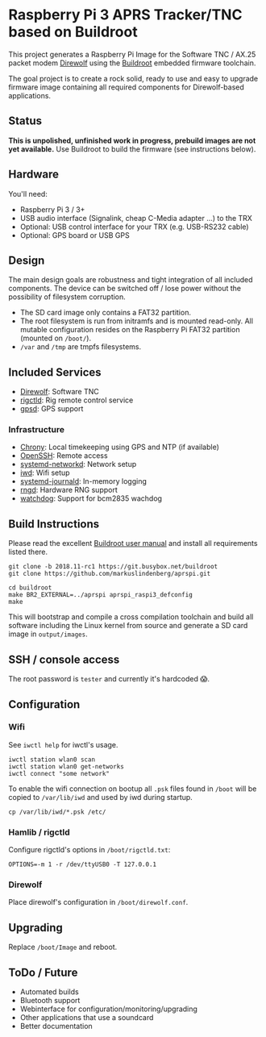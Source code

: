 #  Raspberry Pi 3 APRS Tracker/TNC based on Buildroot

This project generates a Raspberry Pi Image for the Software 
TNC / AX.25 packet modem [Direwolf](https://github.com/wb2osz/direwolf/) using the [Buildroot](https://buildroot.org/) embedded firmware toolchain.

The goal project is to create a rock solid, ready to use and easy to upgrade firmware image containing all required components for Direwolf-based applications.

## Status

**This is unpolished, unfinished work in progress, prebuild images are not yet available.** Use Buildroot to build the firmware (see instructions below).

## Hardware

You'll need:

* Raspberry Pi 3 / 3+
* USB audio interface (Signalink, cheap C-Media adapter ...) to the TRX
* Optional: USB control interface for your TRX (e.g. USB-RS232 cable)
* Optional: GPS board or USB GPS

## Design

The main design goals are robustness and tight integration of all included components. The device can be switched off / lose power without the possibility of filesystem corruption.

* The SD card image only contains a FAT32 partition.
* The root filesystem is run from initramfs and is mounted read-only. All mutable configuration resides on the Raspberry Pi FAT32 partition (mounted on `/boot/`).
* `/var` and `/tmp` are tmpfs filesystems.

## Included Services

* [Direwolf](https://github.com/wb2osz/direwolf/): Software TNC
* [rigctld](https://hamlib.github.io/): Rig remote control service
* [gpsd](http://www.catb.org/gpsd/): GPS support

### Infrastructure

* [Chrony](https://chrony.tuxfamily.org/): Local timekeeping using GPS and NTP (if available)
* [OpenSSH](https://www.openssh.com/): Remote access
* [systemd-networkd](https://www.freedesktop.org/software/systemd/man/systemd.network.html): Network setup
* [iwd](https://wiki.archlinux.org/index.php/Iwd): Wifi setup
* [systemd-journald](https://www.freedesktop.org/software/systemd/man/systemd-journald.service.html): In-memory logging
* [rngd](https://www.kernel.org/doc/Documentation/hw_random.txt): Hardware RNG support
* [watchdog](https://github.com/brgl/busybox/blob/master/miscutils/watchdog.c): Support for bcm2835 wachdog

## Build Instructions

Please read the excellent [Buildroot user manual](https://buildroot.org/downloads/manual/manual.html) and install all requirements listed there.

```
git clone -b 2018.11-rc1 https://git.busybox.net/buildroot
git clone https://github.com/markuslindenberg/aprspi.git

cd buildroot
make BR2_EXTERNAL=../aprspi aprspi_raspi3_defconfig
make
```

This will bootstrap and compile a cross compilation toolchain and build all software including the Linux kernel from source and generate a SD card image in `output/images`.

## SSH / console access

The root password is `tester` and currently it's hardcoded 😱.

## Configuration

### Wifi

See `iwctl help` for iwctl's usage.

```
iwctl station wlan0 scan
iwctl station wlan0 get-networks
iwctl connect "some network"
```

To enable the wifi connection on bootup all `.psk` files found in `/boot` will be copied to `/var/lib/iwd` and used by iwd during startup.

```
cp /var/lib/iwd/*.psk /etc/
```

### Hamlib / rigctld

Configure rigctld's options in `/boot/rigctld.txt`:

```
OPTIONS=-m 1 -r /dev/ttyUSB0 -T 127.0.0.1
```

### Direwolf

Place direwolf's configuration in `/boot/direwolf.conf`.

## Upgrading

Replace `/boot/Image` and reboot.

## ToDo / Future

* Automated builds
* Bluetooth support
* Webinterface for configuration/monitoring/upgrading
* Other applications that use a soundcard
* Better documentation
